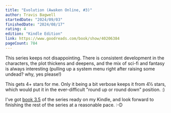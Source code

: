 ```yaml
---
title: "Evolution (Awaken Online, #3)"
author: Travis Bagwell
startedDate: "2024/09/03"
finishedDate: "2024/08/17"
rating: 4
edition: "Kindle Edition"
link: https://www.goodreads.com/book/show/40206384
pageCount: 784
---
```


This series keeps not disappointing. There is consistent development in the characters, the plot thickens and deepens, and the mix of sci-fi and fantasy is always interesting (pulling up a system menu right after raising some undead? why, yes please!) 

This gets 4+ stars for me. Only it being a bit verbose keeps it from 4½ stars, which would put it in the ever-difficult "round up or round down" position. :)

I've got [book 3.5](https://www.goodreads.com/book/show/40956725-apathy) of the series ready on my Kindle, and look forward to finishing the rest of the series at a reasonable pace. :-D
